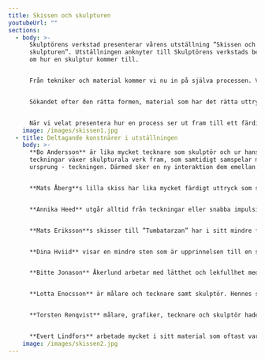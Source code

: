 ```yaml
---
title: Skissen och skulpturen
youtubeUrl: ""
sections:
  - body: >-
      Skulptörens verkstad presenterar vårens utställning ”Skissen och
      skulpturen”. Utställningen anknyter till Skulptörens verkstads berättande
      om hur en skulptur kommer till.


      Från tekniker och material kommer vi nu in på själva processen. Varifrån kommer idén, hur hittar konstnären den slutliga formen och hur ser olika konstnärers vägar till ett färdigt verk ut?


      Sökandet efter den rätta formen, material som har det rätta uttrycket, anpassning till en viss plats. Det är många komponenter som spelar in och här söker vi ta del av hur det kan gå till.


      När vi velat presentera hur en process ser ut fram till ett färdigt verk, har vi sett att det finns lika många olika vägar som det finns konstnärer. Här i Skulptörens verkstad ser ni olika exempel.
    image: /images/skissen1.jpg
  - title: Deltagande konstnärer i utställningen
    body: >-
      **Bo Andersson** är lika mycket tecknare som skulptör och ur hans mustiga
      teckningar växer skulpturala verk fram, som samtidigt samspelar med sitt
      ursprung - teckningen. Därmed sker en ny interaktion dem emellan.


      **Mats Åberg**s lilla skiss har lika mycket färdigt uttryck som sin offentliga större version. Här har han undersökt sitt uttryck fast i mindre format än slutligt verk. På så sätt har han vetskap om att den offentliga skulpturen kommer att fungera i sitt sammanhang.


      **Annika Heed** utgår alltid från teckningar eller snabba impulsiva små skisser i plastelina eller vax. Det är ett sätt att fånga det omedelbara som sedan får föras vidare i en ny skulptural form.


      **Mats Eriksson**s skisser till ”Tumbatarzan” har i sitt mindre format fångat hela den humor och värme som därefter kunnat överföras till det i format större verket.


      **Dina Hviid** visar en mindre sten som är upprinnelsen till en stor monumental marmorskulptur. Ett arbete som kräver en visshet att bildtanken håller i storformat.


      **Bitte Jonason** Åkerlund arbetar med lätthet och lekfullhet med sina skisser i otaliga versioner och former för att hitta den ultimata formen för den offentliga platsen.


      **Lotta Enocsson** är målare och tecknare samt skulptör. Hennes skulpturala former finns i ett tänkt rumsligt sammanhang och kommunicerar också med den omgivning de befinner sig i.


      **Torsten Renqvist** målare, grafiker, tecknare och skulptör hade en rik värld av uttryck att låta sina skulpturer växa ur. De känsliga små blyertsskisserna berättar om vägen fram till formen. I skulpturernas former återfinns grafikerns linjespel och tecknarens känsla för rytm.


      **Evert Lindfors** arbetade mycket i sitt material som oftast var lera, bearbetad på olika sätt. Det fanns en direkthet i uttrycket och ur ett myller av skulpturer växte de mest fantastiska skapelser fram.
    image: /images/skissen2.jpg
---
```

